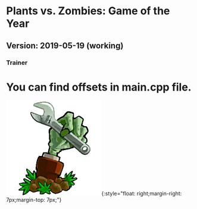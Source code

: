 # Plants vs. Zombies: Game of the Year
## Version: 2019-05-19 (working)
### Trainer

# You can find offsets in main.cpp file.
![](img/logo.png?raw=true "Plants vs. Zombies Trainer"){:style="float: right;margin-right: 7px;margin-top: 7px;"}


